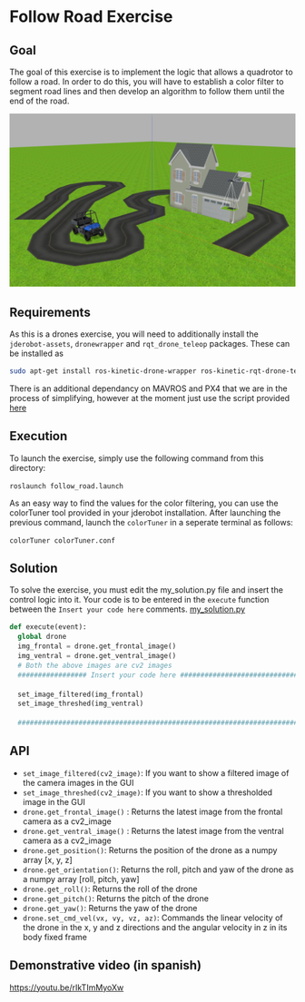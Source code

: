 # Follow Road Exercise

## Goal

The goal of this exercise is to implement the logic that allows a quadrotor to follow a road. In order to do this, you will have to establish a color filter to segment road lines and then develop an algorithm to follow them until the end of the road.

![World](../../docs/follow_road.jpg)

## Requirements

As this is a drones exercise, you will need to additionally install the `jderobot-assets`, `dronewrapper` and `rqt_drone_teleop` packages. These can be installed as

```bash
sudo apt-get install ros-kinetic-drone-wrapper ros-kinetic-rqt-drone-teleop ros-kinetic-jderobot-assets
```

There is an additional dependancy on MAVROS and PX4 that we are in the process of simplifying, however at the moment just use the script provided [here](https://github.com/JdeRobot/drones/blob/master/mavros_px4_sitl_installation.sh)

## Execution

To launch the exercise, simply use the following command from this directory:

`roslaunch follow_road.launch`

As an easy way to find the values for the color filtering, you can use the colorTuner tool provided in your jderobot installation. After launching the previous command, launch the `colorTuner` in a seperate terminal as follows:

`colorTuner colorTuner.conf`

## Solution

To solve the exercise, you must edit the my_solution.py file and insert the control logic into it. Your code is to be entered in the `execute` function between the `Insert your code here` comments.
[my_solution.py](my_solution.py#L46)

```python
def execute(event):
  global drone
  img_frontal = drone.get_frontal_image()
  img_ventral = drone.get_ventral_image()
  # Both the above images are cv2 images
  ################# Insert your code here #################################

  set_image_filtered(img_frontal)
  set_image_threshed(img_ventral)

  #########################################################################
```

## API

* `set_image_filtered(cv2_image)`: If you want to show a filtered image of the camera images in the GUI
* `set_image_threshed(cv2_image)`: If you want to show a thresholded image in the GUI
* `drone.get_frontal_image()` : Returns the latest image from the frontal camera as a cv2_image
* `drone.get_ventral_image()` : Returns the latest image from the ventral camera as a cv2_image
* `drone.get_position()`: Returns the position of the drone as a numpy array [x, y, z]
* `drone.get_orientation()`: Returns the roll, pitch and yaw of the drone as a numpy array [roll, pitch, yaw]
* `drone.get_roll()`: Returns the roll of the drone
* `drone.get_pitch()`: Returns the pitch of the drone
* `drone.get_yaw()`: Returns the yaw of the drone
* `drone.set_cmd_vel(vx, vy, vz, az)`: Commands the linear velocity of the drone in the x, y and z directions and the angular velocity in z in its body fixed frame

## Demonstrative video (in spanish)

https://youtu.be/rIkTImMyoXw

